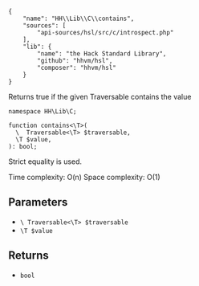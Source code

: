 ``` yamlmeta
{
    "name": "HH\\Lib\\C\\contains",
    "sources": [
        "api-sources/hsl/src/c/introspect.php"
    ],
    "lib": {
        "name": "the Hack Standard Library",
        "github": "hhvm/hsl",
        "composer": "hhvm/hsl"
    }
}
```




Returns true if the given Traversable contains the value




``` Hack
namespace HH\Lib\C;

function contains<\T>(
  \  Traversable<\T> $traversable,
  \T $value,
): bool;
```




Strict equality is
used.




Time complexity: O(n)
Space complexity: O(1)




## Parameters




+ ` \ Traversable<\T> $traversable `
+ ` \T $value `




## Returns




* ` bool `
<!-- HHAPIDOC -->
